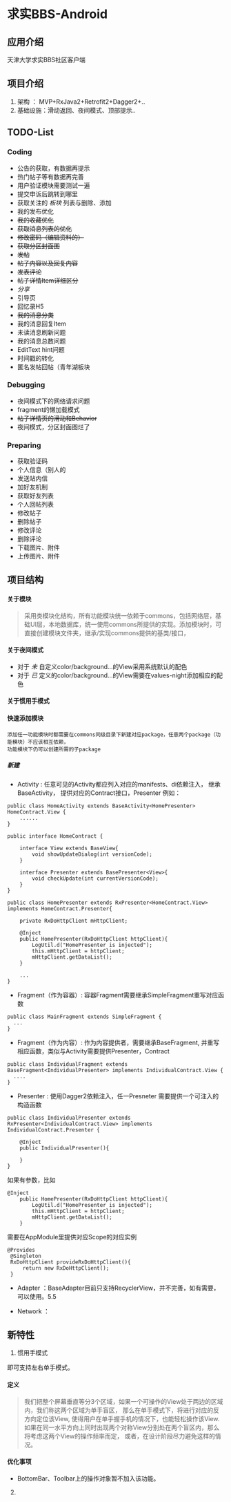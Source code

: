 # 求实BBS-Android

## 应用介绍
  天津大学求实BBS社区客户端

## 项目介绍
1. 架构 ： MVP+RxJava2+Retrofit2+Dagger2+..
2. 基础设施：滑动返回、夜间模式、顶部提示..

## TODO-List
### Coding
- 公告的获取，有数据再提示
- 热门帖子等有数据再完善
- 用户验证模块需要测试一遍
- 提交申诉后跳转到哪里
- 获取关注的 _板块_ 列表与删除、添加
- 我的发布优化
- ~~我的收藏优化~~
- ~~获取消息列表的优化~~
- ~~修改密码（编辑资料的）~~
- ~~获取分区封面图~~
- ~~发帖~~
- ~~帖子内容以及回复内容~~
- ~~发表评论~~
- ~~帖子详情Item详细区分~~
- *分享*
- 引导页
- 回忆录H5
- ~~我的消息分类~~
- 我的消息回复Item
- 未读消息刷新问题
- 我的消息总数问题
- EditText hint问题
- 时间戳的转化
- 匿名发帖回帖（青年湖板块


### Debugging
- 夜间模式下的网络请求问题
- fragment的懒加载模式
- ~~帖子详情页的滑动和Behavior~~
- 夜间模式，分区封面图烂了


### Preparing
- 获取验证码
- 个人信息（别人的
- 发送站内信
- 加好友机制
- 获取好友列表
- 个人回帖列表
- 修改帖子
- 删除帖子
- 修改评论
- 删除评论
- 下载图片、附件
- 上传图片、附件

## 项目结构


#### 关于模块
> 采用类模块化结构，所有功能模块统一依赖于commons，包括网络层，基础UI层，本地数据库，统一使用commons所提供的实现。添加模块时，可直接创建模块文件夹，继承/实现commons提供的基类/接口，

#### 关于夜间模式
   - 对于 *未* 自定义color/background...的View采用系统默认的配色
   - 对于 *已* 定义的color/background...的View需要在values-night添加相应的配色

#### 关于惯用手模式


#### 快速添加模块
```
添加任一功能模块时都需要在commons同级目录下新建对应package，任意两个package（功能模块）不应该相互依赖，
功能模块下仍可以创建所需的子package
```

##### 新建
- Activity : 任意可见的Activity都应列入对应的manifests、di依赖注入， 继承BaseActivity， 提供对应的Contract接口，Presenter 例如：
```
public class HomeActivity extends BaseActivity<HomePresenter> HomeContract.View {
    ......
}
```
```
public interface HomeContract {

    interface View extends BaseView{
        void showUpdateDialog(int versionCode);
    }

    interface Presenter extends BasePresenter<View>{
        void checkUpdate(int currentVersionCode);
    }
}
```
```
public class HomePresenter extends RxPresenter<HomeContract.View> implements HomeContract.Presenter{

    private RxDoHttpClient mHttpClient;

    @Inject
    public HomePresenter(RxDoHttpClient httpClient){
        LogUtil.d("HomePresenter is injected");
        this.mHttpClient = httpClient;
        mHttpClient.getDataList();
    }

    ...
}
```


- Fragment（作为容器）: 容器Fragment需要继承SimpleFragment重写对应函数
```
public class MainFragment extends SimpleFragment {
  ...
}
```

- Fragment（作为内容）: 作为内容提供者，需要继承BaseFragment, 并重写相应函数，类似与Activity需要提供Presenter，Contract
```
public class IndividualFragment extends BaseFragment<IndividualPresenter> implements IndividualContract.View {
  ....
}
```
- Presenter : 使用Dagger2依赖注入，任一Presneter 需要提供一个可注入的构造函数
```
public class IndividualPresenter extends RxPresenter<IndividualContract.View> implements IndividualContract.Presenter {

    @Inject
    public IndividualPresenter(){

    }
}
```
如果有参数，比如
```
@Inject
    public HomePresenter(RxDoHttpClient httpClient){
        LogUtil.d("HomePresenter is injected");
        this.mHttpClient = httpClient;
        mHttpClient.getDataList();
    }
```
需要在AppModule里提供对应Scope的对应实例
```
@Provides
 @Singleton
 RxDoHttpClient provideRxDoHttpClient(){
     return new RxDoHttpClient();
 }
```



- Adapter ：BaseAdapter目前只支持RecyclerView，并不完善，如有需要，可以使用。5.5

- Network ：


###

## 新特性

1. 惯用手模式

  即可支持左右单手模式。

  #### 定义
  > 我们把整个屏幕垂直等分3个区域，如果一个可操作的View处于两边的区域内，我们称这两个区域为单手盲区，
  那么在单手模式下，将进行对应的反方向定位该View, 使得用户在单手握手机的情况下，也能轻松操作该View.
  如果在同一水平方向上同时出现两个对称View分别处在两个盲区内，那么将考虑这两个View的操作频率而定，
  或者，在设计阶段尽力避免这样的情况。

  #### 优化事项
  - BottomBar、Toolbar上的操作对象暂不加入该功能。
2.
